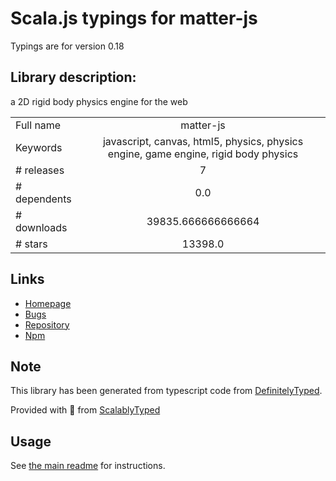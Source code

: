 
# Scala.js typings for matter-js

Typings are for version 0.18

## Library description:
a 2D rigid body physics engine for the web

|                    |                 |
| ------------------ | :-------------: |
| Full name          | matter-js |
| Keywords           | javascript, canvas, html5, physics, physics engine, game engine, rigid body physics |
| # releases         | 7 |
| # dependents       | 0.0 |
| # downloads        | 39835.666666666664 |
| # stars            | 13398.0 |

## Links
- [Homepage](http://brm.io/matter-js/)
- [Bugs](https://github.com/liabru/matter-js/issues)
- [Repository](https://github.com/liabru/matter-js)
- [Npm](https://www.npmjs.com/package/matter-js)
    


## Note
This library has been generated from typescript code from [DefinitelyTyped](https://definitelytyped.org).

Provided with :purple_heart: from [ScalablyTyped](https://github.com/oyvindberg/ScalablyTyped)

## Usage
See [the main readme](../../readme.md) for instructions.


